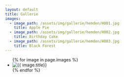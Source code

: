 ```yaml
---
layout: default
title: Gallerie
images:
  - image_path: /assets/img/gallerie/hemden/H001.jpg
    title: Apple Pie
  - image_path: /assets/img/gallerie/hemden/H002.jpg
    title: Birthday Cake
  - image_path: /assets/img/gallerie/hemden/H003.jpg
    title: Black Forest
---
```


<ul class="photo-gallery">
  {% for image in page.images %}
    <li><img src="{{ image.image_path | prepend: site.baseurl }}" alt="{{ image.title}}"/></li>
  {% endfor %}
</ul>